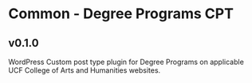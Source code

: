 # Common - Degree Programs CPT
## v0.1.0
WordPress Custom post type plugin for Degree Programs on applicable UCF College of Arts and Humanities websites.
